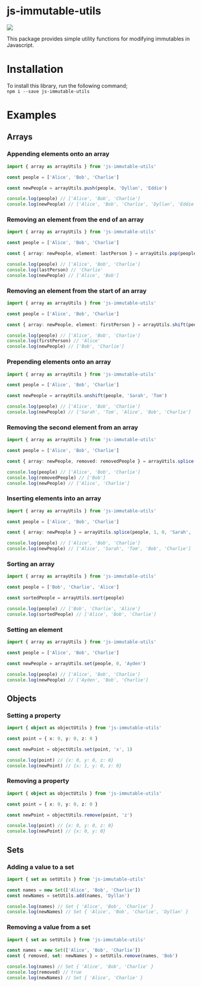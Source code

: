 # js-immutable-utils
![](https://github.com/thomasio101/js-immutable-utils/workflows/Node%20CI/badge.svg)

This package provides simple utility functions for modifying immutables in Javascript.
# Installation
To install this library, run the following command;  
`npm i --save js-immutable-utils`
# Examples
## Arrays
### Appending elements onto an array
[example]: # ({ "people": ["Alice", "Bob", "Charlie"], "newPeople": ["Alice", "Bob", "Charlie", "Dyllan", "Eddie"] })
```typescript
import { array as arrayUtils } from 'js-immutable-utils'

const people = ['Alice', 'Bob', 'Charlie']

const newPeople = arrayUtils.push(people, 'Dyllan', 'Eddie')

console.log(people) // ['Alice', 'Bob', 'Charlie']
console.log(newPeople) // ['Alice', 'Bob', 'Charlie', 'Dyllan', 'Eddie']
```
### Removing an element from the end of an array
[example]: # ({ "strict": { "people": ["Alice", "Bob", "Charlie"], "lastPerson": "Charlie", "newPeople": ["Alice", "Bob"] } })
```typescript
import { array as arrayUtils } from 'js-immutable-utils'

const people = ['Alice', 'Bob', 'Charlie']

const { array: newPeople, element: lastPerson } = arrayUtils.pop(people)

console.log(people) // ['Alice', 'Bob', 'Charlie']
console.log(lastPerson) // 'Charlie'
console.log(newPeople) // ['Alice', 'Bob']
```
### Removing an element from the start of an array
```typescript
import { array as arrayUtils } from 'js-immutable-utils'

const people = ['Alice', 'Bob', 'Charlie']

const { array: newPeople, element: firstPerson } = arrayUtils.shift(people)

console.log(people) // ['Alice', 'Bob', 'Charlie']
console.log(firstPerson) // 'Alice'
console.log(newPeople) // ['Bob', 'Charlie']
```
### Prepending elements onto an array
[example]: # ({ "strict": { "people": ["Alice", "Bob", "Charlie"], "newPeople": ["Sarah", "Tom", "Alice", "Bob", "Charlie"] } })
```typescript
import { array as arrayUtils } from 'js-immutable-utils'

const people = ['Alice', 'Bob', 'Charlie']

const newPeople = arrayUtils.unshift(people, 'Sarah', 'Tom')

console.log(people) // ['Alice', 'Bob', 'Charlie']
console.log(newPeople) // ['Sarah', 'Tom', 'Alice', 'Bob', 'Charlie']
```
### Removing the second element from an array
[example]: # ({ "strict": { "people": ["Alice", "Bob", "Charlie"], "removedPeople": ["Bob"], "newPeople": ["Alice", "Charlie"] } })
```typescript
import { array as arrayUtils } from 'js-immutable-utils'

const people = ['Alice', 'Bob', 'Charlie']

const { array: newPeople, removed: removedPeople } = arrayUtils.splice(people, 1)

console.log(people) // ['Alice', 'Bob', 'Charlie']
console.log(removedPeople) // ['Bob']
console.log(newPeople) // ['Alice', 'Charlie']
```
### Inserting elements into an array
[example]: # ({ "strict": { "people": ["Alice", "Bob", "Charlie"], "newPeople": ["Alice", "Sarah", "Tom", "Bob", "Charlie"] } })
```typescript
import { array as arrayUtils } from 'js-immutable-utils'

const people = ['Alice', 'Bob', 'Charlie']

const { array: newPeople } = arrayUtils.splice(people, 1, 0, 'Sarah', 'Tom')

console.log(people) // ['Alice', 'Bob', 'Charlie']
console.log(newPeople) // ['Alice', 'Sarah', 'Tom', 'Bob', 'Charlie']
```
### Sorting an array
[example]: # ({ "strict": { "people": ["Bob", "Charlie", "Alice"], "sortedPeople": ["Alice", "Bob", "Charlie"] } })
```typescript
import { array as arrayUtils } from 'js-immutable-utils'

const people = ['Bob', 'Charlie', 'Alice']

const sortedPeople = arrayUtils.sort(people)

console.log(people) // ['Bob', 'Charlie', 'Alice']
console.log(sortedPeople) // ['Alice', 'Bob', 'Charlie']
```
### Setting an element
[example]: # ({ "strict": { "people": ["Alice", "Bob", "Charlie"], "newPeople": ["Ayden", "Bob", "Charlie"] } })
```typescript
import { array as arrayUtils } from 'js-immutable-utils'

const people = ['Alice', 'Bob', 'Charlie']

const newPeople = arrayUtils.set(people, 0, 'Ayden')

console.log(people) // ['Alice', 'Bob', 'Charlie']
console.log(newPeople) // ['Ayden', 'Bob', 'Charlie']
```
## Objects
### Setting a property
[example]: # ({ "strict": { "point": { "x": 0, "y": 0, "z": 0 }, "newPoint": { "x": 1, "y": 0, "z": 0 } } })
```typescript
import { object as objectUtils } from 'js-immutable-utils'

const point = { x: 0, y: 0, z: 0 }

const newPoint = objectUtils.set(point, 'x', 1)

console.log(point) // {x: 0, y: 0, z: 0}
console.log(newPoint) // {x: 1, y: 0, z: 0}
```
### Removing a property
[example]: # ({ "strict": { "point": { "x": 0, "y": 0, "z": 0 }, "newPoint": { "x": 0, "y": 0 } } })
```typescript
import { object as objectUtils } from 'js-immutable-utils'

const point = { x: 0, y: 0, z: 0 }

const newPoint = objectUtils.remove(point, 'z')

console.log(point) // {x: 0, y: 0, z: 0}
console.log(newPoint) // {x: 0, y: 0}
```
## Sets
### Adding a value to a set
[example]: # ({ "normal": { "names": ["Alice", "Bob", "Charlie"], "newNames": ["Alice", "Bob", "Charlie", "Dyllan"] }, "constructors": { "names": "Set", "newNames": "Set" } })
```typescript
import { set as setUtils } from 'js-immutable-utils'

const names = new Set(['Alice', 'Bob', 'Charlie'])
const newNames = setUtils.add(names, 'Dyllan')

console.log(names) // Set { 'Alice', 'Bob', 'Charlie' }
console.log(newNames) // Set { 'Alice', 'Bob', 'Charlie', 'Dyllan' }
```
### Removing a value from a set
[example]: # ({ "normal": { "names": ["Alice", "Bob", "Charlie"], "newNames": ["Alice", "Charlie"] }, "strict": { "removed": true }, "constructors": { "names": "Set", "newNames": "Set" } })
```typescript
import { set as setUtils } from 'js-immutable-utils'

const names = new Set(['Alice', 'Bob', 'Charlie'])
const { removed, set: newNames } = setUtils.remove(names, 'Bob')

console.log(names) // Set { 'Alice', 'Bob', 'Charlie' }
console.log(removed) // true
console.log(newNames) // Set { 'Alice', 'Charlie' }
```